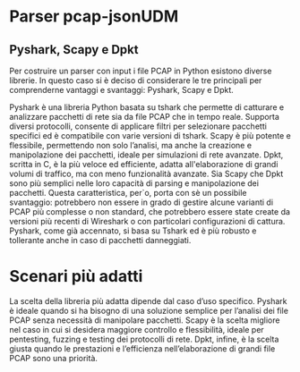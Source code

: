 # Parser pcap-jsonUDM

## Pyshark, Scapy e Dpkt
Per costruire un parser con input i file PCAP in Python esistono diverse librerie. In questo
caso si è deciso di considerare le tre principali per comprenderne vantaggi e svantaggi: Pyshark,
Scapy e Dpkt.

Pyshark è una libreria Python basata su tshark che permette di catturare e analizzare pacchetti
di rete sia da file PCAP che in tempo reale. Supporta diversi protocolli, consente di applicare
filtri per selezionare pacchetti specifici ed è compatibile con varie versioni di tshark.
Scapy è più potente e flessibile, permettendo non solo l’analisi, ma anche la creazione e manipolazione dei pacchetti, ideale per simulazioni di rete avanzate.
Dpkt, scritta in C, è la più veloce ed efficiente, adatta all'elaborazione di grandi volumi di traffico, ma con meno funzionalità avanzate.
Sia Scapy che Dpkt sono più semplici nelle loro capacità di parsing e manipolazione dei pacchetti.
Questa caratteristica, per`o, porta con sè un possibile svantaggio: potrebbero non essere in grado
di gestire alcune varianti di PCAP più complesse o non standard, che potrebbero essere state
create da versioni più recenti di Wireshark o con particolari configurazioni di cattura. Pyshark,
come già accennato, si basa su Tshark ed è più robusto e tollerante anche in caso di pacchetti
danneggiati.

# Scenari più adatti
La scelta della libreria più adatta dipende dal caso d’uso specifico. Pyshark è ideale quando
si ha bisogno di una soluzione semplice per l’analisi dei file PCAP senza necessità di manipolare
pacchetti. Scapy è la scelta migliore nel caso in cui si desidera maggiore controllo e flessibilità,
ideale per pentesting, fuzzing e testing dei protocolli di rete. Dpkt, infine, è la scelta giusta
quando le prestazioni e l’efficienza nell’elaborazione di grandi file PCAP sono una priorità.